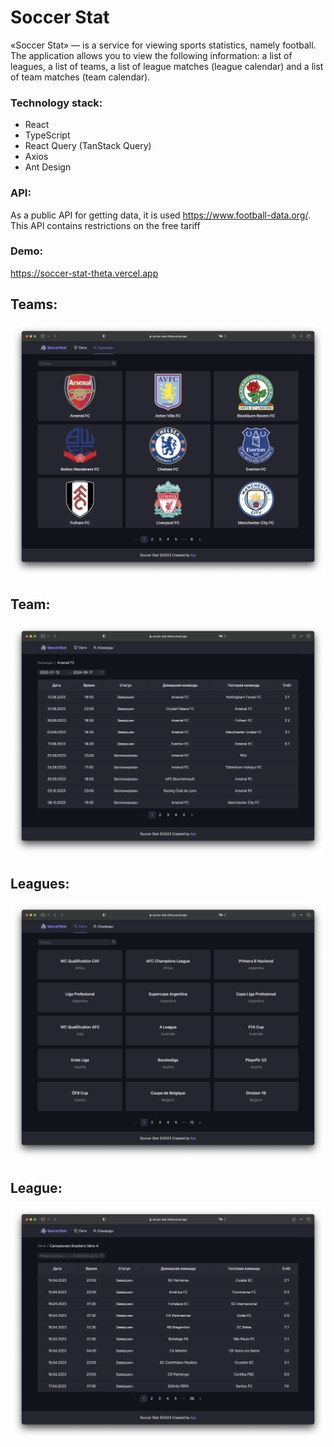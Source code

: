 # Soccer Stat

«Soccer Stat» —   is a service for viewing sports statistics, namely football. The application allows you to view the following information: a list of leagues, a list of teams, a list of league matches (league calendar) and a list of team matches (team calendar).

### Technology stack:
- React
- TypeScript
- React Query (TanStack Query)
- Axios
- Ant Design

### API:
As a public API for getting data, it is used https://www.football-data.org/. This API contains restrictions on the free tariff

### Demo:
https://soccer-stat-theta.vercel.app

## Teams:
![Teams screenshot](public/images/teams.jpg)

## Team:
![Team screenshot](public/images/team.jpg)

## Leagues:
![Leagues screenshot](public/images/leagues.jpg)

## League:
![League screenshot](public/images/league.jpg)

